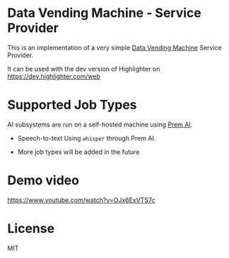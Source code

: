 # Data Vending Machine - Service Provider

This is an implementation of a very simple [Data Vending Machine](https://github.com/nostr-protocol/nips/blob/vending-machine/vending-machine.md) Service Provider.

It can be used with the dev version of Highlighter on https://dev.highlighter.com/web

# Supported Job Types
AI subsystems are run on a self-hosted machine using [Prem AI](https://www.premai.io/).

* Speech-to-text
    Using `whisper` through Prem AI.

* More job types will be added in the future

# Demo video

https://www.youtube.com/watch?v=OJx6ExVTS7c

# License

MIT
